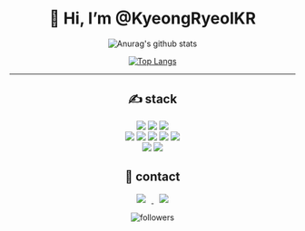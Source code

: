 <div align=center><h1>👋 Hi, I’m @KyeongRyeolKR </h1></div>

<div align=center>

![Anurag's github stats](https://github-readme-stats.vercel.app/api?username=KyeongRyeolKR&show_icons=true&theme=radical) 

[![Top Langs](https://github-readme-stats.vercel.app/api/top-langs/?username=KyeongRyeolKR&layout=compact&theme=dracula)](https://github.com/KyeongRyeolKR)

<hr>
  
  
<div align=center><h2>✍ stack </h2></div>
<img src="https://img.shields.io/badge/JAVA-007396?style=for-the-badge&logo=java&logoColor=white">
<img src="https://img.shields.io/badge/Spring-6DB33F?style=for-the-badge&logo=Spring&logoColor=white">
<!-- <img src="https://img.shields.io/badge/node.js-339933?style=for-the-badge&logo=node.js&logoColor=black"> -->

<img src="https://img.shields.io/badge/oracle-F80000?style=for-the-badge&logo=oracle&logoColor=white">
<!-- <img src="https://img.shields.io/badge/mysql-4479A1?style=for-the-badge&logo=mysql&logoColor=white"> -->
<!-- <img src="https://img.shields.io/badge/mariaDB-003545?style=for-the-badge&logo=mariaDB&logoColor=white"> -->
<br>
<!-- <img src="https://img.shields.io/badge/react-61DAFB?style=for-the-badge&logo=react&logoColor=black"> -->
<img src="https://img.shields.io/badge/javascript-F7DF1E?style=for-the-badge&logo=javascript&logoColor=black">
<img src="https://img.shields.io/badge/jquery-0769AD?style=for-the-badge&logo=jquery&logoColor=white">

<img src="https://img.shields.io/badge/html-E34F26?style=for-the-badge&logo=html5&logoColor=white">
<img src="https://img.shields.io/badge/css-1572B6?style=for-the-badge&logo=css3&logoColor=white">
<img src="https://img.shields.io/badge/bootstrap-7952B3?style=for-the-badge&logo=bootstrap&logoColor=white">
<!-- <img src="https://img.shields.io/badge/vue.js-4FC08D?style=for-the-badge&logo=vue.js&logoColor=white"> -->
<br>
<img src="https://img.shields.io/badge/github-181717?style=for-the-badge&logo=github&logoColor=white">
<!-- <img src="https://img.shields.io/badge/linux-FCC624?style=for-the-badge&logo=linux&logoColor=black"> -->
<img src="https://img.shields.io/badge/apache tomcat-F8DC75?style=for-the-badge&logo=apachetomcat&logoColor=black">
<!--<img src="https://img.shields.io/badge/aws-232F3E?style=for-the-badge&logo=amazonaws&logoColor=white"> -->





  
<div align=center><h2>🙏 contact </h2></div>

<a href="https://velog.io/@rlarudfuf802">
    <img 
        src="http://img.shields.io/badge/-Tech%20Blog-655ced?style=flat&logo=github&link=https://velog.io/@rlarudfuf802"
        style="height : auto; margin-left : 10px; margin-right : 10px;"/>
</a> 

<!-- <a href="https://instagram.com/fivepxint">
    <img 
        src="http://img.shields.io/badge/-Instagram-black?style=flat&logo=Instagram&link=https://instagram.com/fivepxint/"
        style="height : auto; margin-left : 10px; margin-right : 10px;"/>
</a>  -->
  
<a href="mailto:rlarudfuf802@gmail.com">
    <img 
        src="https://img.shields.io/badge/Gmail-d14836?style=flat-square&logo=Gmail&logoColor=white&link=mailto:rlarudfuf802@gmail.com"
        style="height : auto; margin-left : 10px; margin-right : 10px;"/>
</a>
  
![followers](https://img.shields.io/github/followers/KyeongRyeolKR?style=social)

</div>
